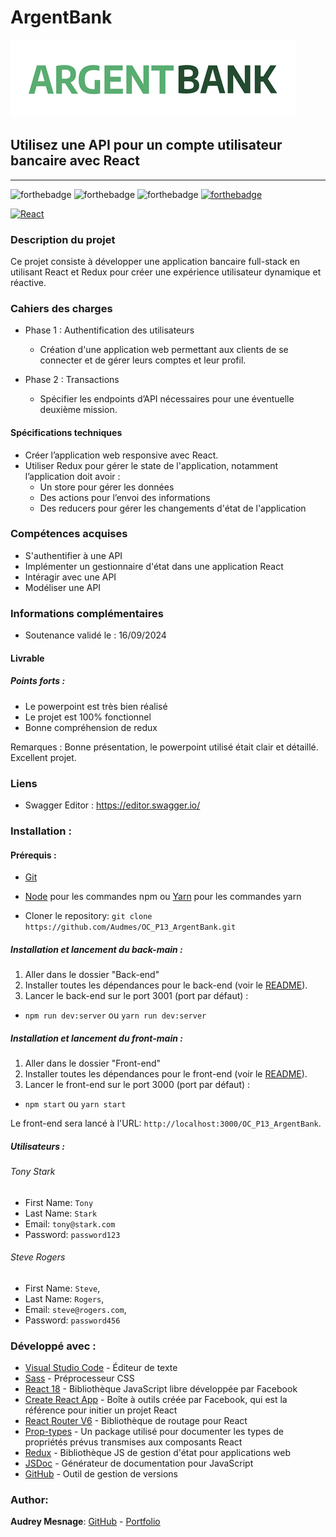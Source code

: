 # ArgentBank
![Image](logo.png)

## Utilisez une API pour un compte utilisateur bancaire avec React
------------
![forthebadge](https://forthebadge.com/images/badges/uses-html.svg)
![forthebadge](https://forthebadge.com/images/badges/uses-css.svg)
![forthebadge](https://forthebadge.com/images/badges/uses-js.svg)
[![forthebadge](https://forthebadge.com/images/badges/uses-git.svg)](https://github.com/Audmes)

[![React](https://img.shields.io/badge/react-20232a?style=for-the-badge&logo=react&logocolor=61dafb)](https://reactjs.org/)

### Description du projet
Ce projet consiste à développer une application bancaire full-stack en utilisant React et Redux pour créer une expérience utilisateur dynamique et réactive.

### Cahiers des charges
- Phase 1 : Authentification des utilisateurs 
    - Création d'une application web permettant aux clients de se connecter et de gérer leurs comptes et leur profil.

- Phase 2 : Transactions 
    - Spécifier les endpoints d’API nécessaires pour une éventuelle deuxième mission.

#### Spécifications techniques
- Créer l’application web responsive avec React.
- Utiliser Redux pour gérer le state de l'application, notamment l’application doit avoir :
    - Un store pour gérer les données
    - Des actions pour l’envoi des informations
    - Des reducers pour gérer les changements d'état de l'application

### Compétences acquises
- S'authentifier à une API
- Implémenter un gestionnaire d'état dans une application React
- Intéragir avec une API
- Modéliser une API

### Informations complémentaires
- Soutenance validé le : 16/09/2024

#### Livrable

##### Points forts :
- Le powerpoint est très bien réalisé
- Le projet est 100% fonctionnel
- Bonne compréhension de redux

Remarques : Bonne présentation, le powerpoint utilisé était clair et détaillé. Excellent projet.

### Liens
- Swagger Editor : https://editor.swagger.io/

### Installation :
#### Prérequis :
-   [Git](https://git-scm.com)
-   [Node](https://nodejs.org/en/) pour les commandes npm ou [Yarn](https://yarnpkg.com/) pour les commandes yarn

-   Cloner le repository: `git clone https://github.com/Audmes/OC_P13_ArgentBank.git`

##### Installation et lancement du back-main :
1. Aller dans le dossier "Back-end"
2. Installer toutes les dépendances pour le back-end (voir le [README](https://github.com/Audmes/OC_P13_ArgentBank/blob/master/Back-main/README.md)).
3. Lancer le back-end sur le port 3001 (port par défaut) :
-   `npm run dev:server` ou `yarn run dev:server`

##### Installation et lancement du front-main :
1. Aller dans le dossier "Front-end"
2. Installer toutes les dépendances pour le front-end (voir le [README](https://github.com/Audmes/OC_P13_ArgentBank/blob/master/Front-main/README.md)).
3. Lancer le front-end sur le port 3000 (port par défaut) :
-   `npm start` ou `yarn start`

Le front-end sera lancé à l'URL:
`http://localhost:3000/OC_P13_ArgentBank`.

##### Utilisateurs :
###### Tony Stark
- First Name: `Tony`
- Last Name: `Stark`
- Email: `tony@stark.com`
- Password: `password123`

###### Steve Rogers
- First Name: `Steve`,
- Last Name: `Rogers`,
- Email: `steve@rogers.com`,
- Password: `password456`

### Développé avec :

-   [Visual Studio Code](https://code.visualstudio.com/) - Éditeur de texte
-   [Sass](https://sass-lang.com/) - Préprocesseur CSS
-   [React 18](https://fr.reactjs.org/) - Bibliothèque JavaScript libre développée par Facebook
-   [Create React App](https://create-react-app.dev/) - Boîte à outils créée par Facebook, qui est la référence pour initier un projet React
-   [React Router V6](https://reactrouter.com/) - Bibliothèque de routage pour React
-   [Prop-types](https://www.npmjs.com/package/prop-types) - Un package utilisé pour documenter les types de propriétés prévus transmises aux composants React
-   [Redux](https://redux.js.org/) - Bibliothèque JS de gestion d'état pour applications web
-   [JSDoc](https://jsdoc.app/) - Générateur de documentation pour JavaScript
-   [GitHub](https://github.com/) - Outil de gestion de versions

### Author:
**Audrey Mesnage**: [GitHub](https://github.com/Audmes/) - [Portfolio](https://amsprods.com)